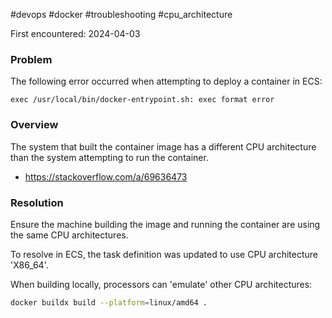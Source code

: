 #devops #docker #troubleshooting #cpu_architecture

First encountered: 2024-04-03

### Problem

The following error occurred when attempting to deploy a container in ECS:

```
exec /usr/local/bin/docker-entrypoint.sh: exec format error
```

### Overview

The system that built the container image has a different CPU architecture than the system attempting to run the container.

* https://stackoverflow.com/a/69636473

### Resolution

Ensure the machine building the image and running the container are using the same CPU architectures.

To resolve in ECS, the task definition was updated to use CPU architecture 'X86_64'.

When building locally, processors can 'emulate' other CPU architectures:

```sh
docker buildx build --platform=linux/amd64 .
```
